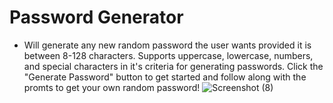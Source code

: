 # Password Generator
* Will generate any new random password the user wants provided it is between 8-128 characters. Supports uppercase, lowercase, numbers, and special characters in it's criteria for generating passwords. Click the "Generate Password" button to get started and follow along with the promts to get your own random password!
![Screenshot (8)](https://user-images.githubusercontent.com/88004737/146715761-80848e8f-3a08-4a28-8819-73a635544843.png)
